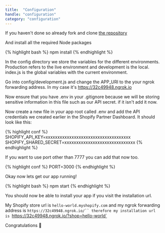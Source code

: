 ```yaml
---
title:  "Configuration"
handle: "configuration"
category: "configuration"
---
```


If you haven't done so already fork and clone [the repository](https://github.com/Elkfox/shopify-node-app)

And install all the required Node packages

{% highlight bash %}
npm install
{% endhighlight %}


In the config directory we store the variables for the different environments. Production refers to the live environment and development is the local. index.js is the global variables with the current environment.

Go into config/development.js and change the APP_URI to the your ngrok forwarding address. In my case it's https://32c49948.ngrok.io

Now ensure that you have .env in your .gitignore because we will be storing sensitive information in this file such as our API secret. if it isn't add it now.

Now create a new file in your app root called .env
and add the API credentials we created earlier in the Shopify Partner Dashboard. It should look like this:

{% highlight conf %}
SHOPIFY_API_KEY=xxxxxxxxxxxxxxxxxxxxxxxxxxxxxxxxxxxx
SHOPIFY_SHARED_SECRET=xxxxxxxxxxxxxxxxxxxxxxxxxxxxxx
{% endhighlight %}

If you want to use port other than 7777 you can add that now too.

{% highlight conf %}
PORT=3000
{% endhighlight %}

Okay now lets get our app running!

{% highlight bash %}
npm start
{% endhighlight %}

You should now be able to install your app if you visit the installation url.

My Shopify store url is `hello-world.myshopify.com`
and my ngrok forwarding address is `https://32c49948.ngrok.io/``
therefore my installation url is
`https://32c49948.ngrok.io/?shop=hello-world`

Congratulations 🙌
